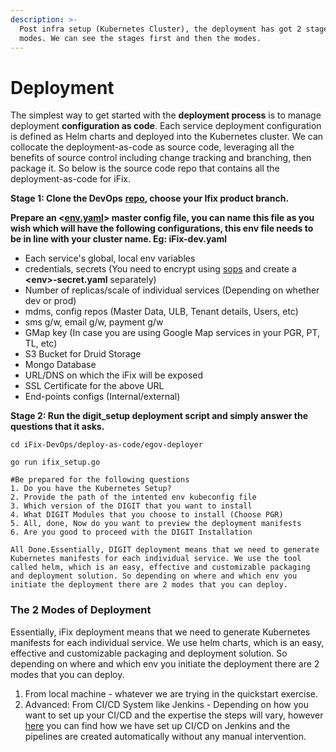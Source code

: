 ```yaml
---
description: >-
  Post infra setup (Kubernetes Cluster), the deployment has got 2 stages and 2
  modes. We can see the stages first and then the modes.
---
```


# Deployment

The simplest way to get started with the **deployment process** is to manage deployment **configuration as code**. Each service deployment configuration is defined as Helm charts and deployed into the Kubernetes cluster. We can collocate the deployment-as-code as source code, leveraging all the benefits of source control including change tracking and branching, then package it. So below is the source code repo that contains all the deployment-as-code for iFix.

**Stage 1:  Clone the DevOps** [**repo**](https://github.com/egovernments/iFix-DevOps/tree/ifix)**,  choose your Ifix product branch.** 

**Prepare an &lt;**[**env.yaml**](https://github.com/egovernments/iFix-DevOps/blob/ifix/deploy-as-code/helm/environments/ifix-dev.yaml)**&gt; master config file, you can name this file as you wish which will have the following configurations, this env file needs to be in line with your cluster name. Eg: iFix-dev.yaml**

* Each service's global, local env variables
* credentials, secrets \(You need to encrypt using [sops](https://github.com/mozilla/sops#updatekeys-command) and create a **&lt;env&gt;-secret.yaml** separately\)
* Number of replicas/scale of individual services \(Depending on whether dev or prod\)
* mdms, config repos \(Master Data, ULB, Tenant details, Users, etc\)
* sms g/w, email g/w, payment g/w
* GMap key \(In case you are using Google Map services in your PGR, PT, TL, etc\)
* S3 Bucket for Druid Storage
* Mongo Database
* URL/DNS on which the iFix will be exposed
* SSL Certificate for the above URL
* End-points configs \(Internal/external\)

**Stage 2: Run the digit\_setup deployment script and simply answer the questions that it asks.**

```text
cd iFix-DevOps/deploy-as-code/egov-deployer

go run ifix_setup.go

#Be prepared for the following questions
1. Do you have the Kubernetes Setup?
2. Provide the path of the intented env kubeconfig file
3. Which version of the DIGIT that you want to install
4. What DIGIT Modules that you choose to install (Choose PGR)
5. All, done, Now do you want to preview the deployment manifests 
6. Are you good to proceed with the DIGIT Installation

All Done.Essentially, DIGIT deployment means that we need to generate Kubernetes manifests for each individual service. We use the tool called helm, which is an easy, effective and customizable packaging and deployment solution. So depending on where and which env you initiate the deployment there are 2 modes that you can deploy.
```



### The 2 Modes of Deployment

Essentially, iFix deployment means that we need to generate Kubernetes manifests for each individual service. We use helm charts, which is an easy, effective and customizable packaging and deployment solution. So depending on where and which env you initiate the deployment there are 2 modes that you can deploy.

1. From local machine - whatever we are trying in the quickstart exercise. 
2. Advanced: From CI/CD System like Jenkins - Depending on how you want to set up your CI/CD and the expertise the steps will vary, however [here]() you can find how we have set up CI/CD on Jenkins and the pipelines are created automatically without any manual intervention.



